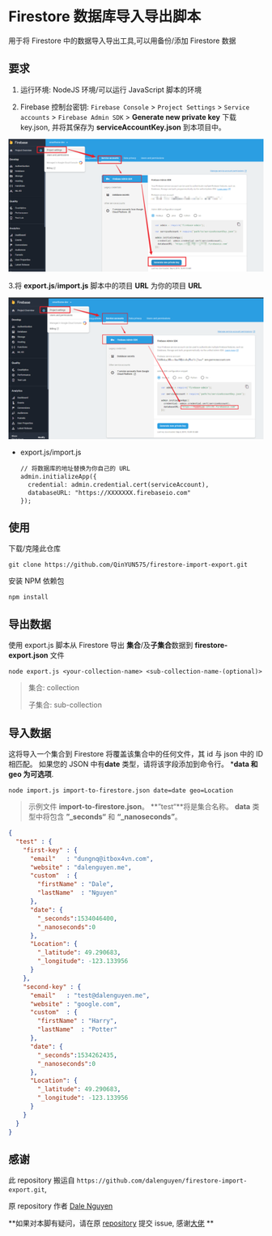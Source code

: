 # Firestore 数据库导入导出脚本


用于将 Firestore 中的数据导入导出工具,可以用备份/添加 Firestore 数据

## 要求

1. 运行环境: NodeJS 环境/可以运行 JavaScript 脚本的环境

2.  Firebase 控制台密钥: `Firebase Console` > `Project Settings` > `Service accounts` > `Firebase Admin SDK` > **Generate new private key** 下载 key.json, 并将其保存为 **serviceAccountKey.json** 到本项目中。

![Service accounts key generate](README_ZH.assets/Snipaste_2019-09-04_08-26-16.png)

3.将 **export.js**/**import.js**  脚本中的项目 **URL** 为你的项目 **URL**

![](README_ZH.assets/Snipaste_2019-09-04_08-39-33.png)

-   export.js/import.js 

    ```javas
    // 将数据库的地址替换为你自己的 URL
    admin.initializeApp({
      credential: admin.credential.cert(serviceAccount),
      databaseURL: "https://XXXXXXX.firebaseio.com"
    });
    ```



## 使用

下载/克隆此仓库

```shell
git clone https://github.com/QinYUN575/firestore-import-export.git
```
安装 NPM 依赖包

```shell
npm install
```



## 导出数据

使用 export.js 脚本从 Firestore 导出 **集合**/及**子集合**数据到 **firestore-export.json** 文件


```shell
node export.js <your-collection-name> <sub-collection-name-(optional)>
```

>   集合: collection
>
>   子集合: sub-collection





## 导入数据

这将导入一个集合到 Firestore 将覆盖该集合中的任何文件，其 id 与 json 中的 ID 相匹配。 如果您的 JSON 中有**date** 类型，请将该字段添加到命令行。 ***data 和 geo 为可选项**. 

```shell
node import.js import-to-firestore.json date=date geo=Location
```

>    示例文件 **import-to-firestore.json**。 **”test“**将是集合名称。 **data** 类型中将包含  **”_seconds“** 和 **“_nanoseconds”**。



```json
{
  "test" : {
    "first-key" : {
      "email"   : "dungnq@itbox4vn.com",
      "website" : "dalenguyen.me",
      "custom"  : {
        "firstName" : "Dale",
        "lastName"  : "Nguyen"
      },
      "date": {
        "_seconds":1534046400,
        "_nanoseconds":0
      },
      "Location": {
        "_latitude": 49.290683,
        "_longitude": -123.133956
      }
    },
    "second-key" : {
      "email"   : "test@dalenguyen.me",
      "website" : "google.com",
      "custom"  : {
        "firstName" : "Harry",
        "lastName"  : "Potter"
      },
      "date": {
        "_seconds":1534262435,
        "_nanoseconds":0
      },
      "Location": {
        "_latitude": 49.290683,
        "_longitude": -123.133956
      }
    }
  }
}
```



## 感谢

此 repository 搬运自  `https://github.com/dalenguyen/firestore-import-export.git`,

原 repository 作者 [Dale Nguyen](http://dalenguyen.me/) 


**如果对本脚有疑问，请在原 [repository](https://github.com/dalenguyen/firestore-import-export.git)  提交 issue, 感谢[大佬](https://github.com/dalenguyen) **